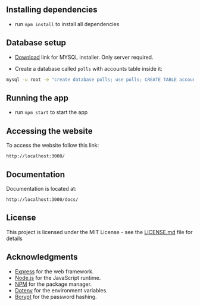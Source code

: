 
## Installing dependencies

- run ```npm install``` to install all dependencies



## Database setup

- [Download](https://dev.mysql.com/downloads/installer) link for MYSQL installer. Only server required.

- Create a database called ```polls``` with accounts table inside it: 
```sh
mysql -u root -e "create database polls; use polls; CREATE TABLE accounts (  id INT AUTO_INCREMENT PRIMARY KEY,  username VARCHAR(255) NOT NULL,  password VARCHAR(255) NOT NULL);"
```

## Running the app

- run ```npm start``` to start the app

## Accessing the website

To access the website follow this link:
```
http://localhost:3000/
```

## Documentation

Documentation is located at:
```
http://localhost:3000/docs/
```

## License

This project is licensed under the MIT License - see the [LICENSE.md](LICENSE.md) file for details

## Acknowledgments

- [Express](https://expressjs.com/) for the web framework.
- [Node.js](https://nodejs.org/en/) for the JavaScript runtime.
- [NPM](https://www.npmjs.com/) for the package manager.
- [Dotenv](https://www.npmjs.com/package/dotenv) for the environment variables.
- [Bcrypt](https://www.npmjs.com/package/bcrypt) for the password hashing.
